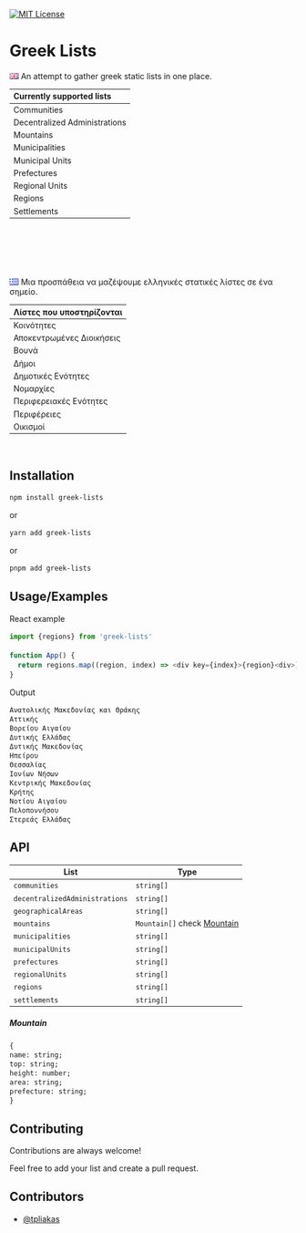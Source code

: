 [![MIT License](https://img.shields.io/badge/License-MIT-green.svg)](https://choosealicense.com/licenses/mit/)

# Greek Lists

![English](https://raw.githubusercontent.com/tpliakas/greek-lists/main/src/assets/en.png)
An attempt to gather greek static lists in one place.

| **Currently supported lists** |
| :---------------------------- |
| Communities                   |
| Decentralized Administrations |
| Mountains                     |
| Municipalities                |
| Municipal Units               |
| Prefectures                   |
| Regional Units                |
| Regions                       |
| Settlements                   |

## &nbsp;

&nbsp;
&nbsp;

![Greek](https://raw.githubusercontent.com/tpliakas/greek-lists/main/src/assets/gr.png)
Μια προσπάθεια να μαζέψουμε ελληνικές στατικές λίστες σε ένα σημείο.

| **Λίστες που υποστηρίζονται** |
| :---------------------------- |
| Κοινότητες                    |
| Αποκεντρωμένες Διοικήσεις     |
| Βουνά                         |
| Δήμοι                         |
| Δημοτικές Ενότητες            |
| Νομαρχίες                     |
| Περιφερειακές Ενότητες        |
| Περιφέρειες                   |
| Οικισμοί                      |

&nbsp;

## Installation

```bash
npm install greek-lists
```

or

```bash
yarn add greek-lists
```

or

```bash
pnpm add greek-lists
```

## Usage/Examples

React example

```javascript
import {regions} from 'greek-lists'

function App() {
  return regions.map((region, index) => <div key={index}>{region}<div>)
}
```

Output

```
Ανατολικής Μακεδονίας και Θράκης
Αττικής
Βορείου Αιγαίου
Δυτικής Ελλάδας
Δυτικής Μακεδονίας
Ηπείρου
Θεσσαλίας
Ιονίων Νήσων
Κεντρικής Μακεδονίας
Κρήτης
Νοτίου Αιγαίου
Πελοποννήσου
Στερεάς Ελλάδας
```

## API

| List                           | Type                                     |
| ------------------------------ | ---------------------------------------- |
| `communities`                  | `string[]`                               |
| `decentralizedAdministrations` | `string[]`                               |
| `geographicalAreas`            | `string[]`                               |
| `mountains`                    | `Mountain[]` check [Mountain](#mountain) |
| `municipalities`               | `string[]`                               |
| `municipalUnits`               | `string[]`                               |
| `prefectures`                  | `string[]`                               |
| `regionalUnits`                | `string[]`                               |
| `regions`                      | `string[]`                               |
| `settlements`                  | `string[]`                               |

<h5 id="mountain">Mountain</h5>

````
{
name: string;
top: string;
height: number;
area: string;
prefecture: string;
}
````

## Contributing

Contributions are always welcome!

Feel free to add your list and create a pull request.

## Contributors

- [@tpliakas](https://www.github.com/tpliakas)
